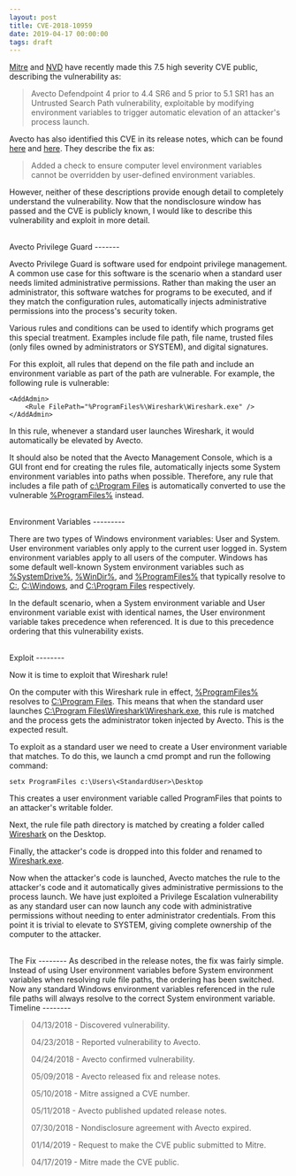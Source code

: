 ```yaml
---
layout: post
title: CVE-2018-10959
date: 2019-04-17 00:00:00
tags: draft
---
```


[Mitre](https://cve.mitre.org/cgi-bin/cvename.cgi?name=2018-10959) and [NVD](https://nvd.nist.gov/vuln/detail/CVE-2018-10959) have recently made this 7.5 high severity CVE public, describing the vulnerability as:

> Avecto Defendpoint 4 prior to 4.4 SR6 and 5 prior to 5.1 SR1 has an Untrusted Search Path vulnerability, exploitable by modifying environment variables to trigger automatic elevation of an attacker's process launch.

Avecto has also identified this CVE in its release notes, which can be found [here](/assets/2019-04-17-cve-2018-10959/Defendpoint_Windows_Client_Release_Notes_4.4.267.0_SR6.pdf) and [here](/assets/2019-04-17-cve-2018-10959/Defendpoint_Windows_Client_Release_Notes_5.1.149.0_SR1.pdf). They describe the fix as:

> Added a check to ensure computer level environment variables cannot be overridden by user-defined environment variables.

However, neither of these descriptions provide enough detail to completely understand the vulnerability. Now that the nondisclosure window has passed and the CVE is publicly known, I would like to describe this vulnerability and exploit in more detail.

<br>
Avecto Privilege Guard
-------

Avecto Privilege Guard is software used for endpoint privilege management. A common use case for this software is the scenario when a standard user needs limited administrative permissions. Rather than making the user an administrator, this software watches for programs to be executed, and if they match the configuration rules, automatically injects administrative permissions into the process's security token.

Various rules and conditions can be used to identify which programs get this special treatment. Examples include file path, file name, trusted files (only files owned by administrators or SYSTEM), and digital signatures.

For this exploit, all rules that depend on the file path and include an environment variable as part of the path are vulnerable. For example, the following rule is vulnerable:
~~~~~~~~~~~~
<AddAdmin>
	<Rule FilePath="%ProgramFiles%\Wireshark\Wireshark.exe" />
</AddAdmin>
~~~~~~~~~~~~
In this rule, whenever a standard user launches Wireshark, it would automatically be elevated by Avecto.

It should also be noted that the Avecto Management Console, which is a GUI front end for creating the rules file, automatically injects some System environment variables into paths when possible. Therefore, any rule that includes a file path of <u>c:\Program Files</u> is automatically converted to use the vulnerable <u>%ProgramFiles%</u> instead.

<br>
Environment Variables
---------

There are two types of Windows environment variables: User and System. User environment variables only apply to the current user logged in. System environment variables apply to all users of the computer. Windows has some default well-known System environment variables such as <u>%SystemDrive%</u>, <u>%WinDir%</u>, and <u>%ProgramFiles%</u> that typically resolve to <u>C:</u>, <u>C:\Windows</u>, and <u>C:\Program Files</u> respectively.

In the default scenario, when a System environment variable and User environment variable exist with identical names, the User environment variable takes precedence when referenced. It is due to this precedence ordering that this vulnerability exists.

<br>
Exploit
--------

Now it is time to exploit that Wireshark rule!

On the computer with this Wireshark rule in effect, <u>%ProgramFiles%</u> resolves to <u>C:\Program Files</u>. This means that when the standard user launches <u>C:\Program Files\Wireshark\Wireshark.exe</u>, this rule is matched and the process gets the administrator token injected by Avecto. This is the expected result.

To exploit as a standard user we need to create a User environment variable that matches. To do this, we launch a cmd prompt and run the following command:
~~~~~~~~~~~~
setx ProgramFiles c:\Users\<StandardUser>\Desktop
~~~~~~~~~~~~

This creates a user environment variable called ProgramFiles that points to an attacker's writable folder.

Next, the rule file path directory is matched by creating a folder called <u>Wireshark</u> on the Desktop.

Finally, the attacker's code is dropped into this folder and renamed to <u>Wireshark.exe</u>.

Now when the attacker's code is launched, Avecto matches the rule to the attacker's code and it automatically gives administrative permissions to the process launch. We have just exploited a Privilege Escalation vulnerability as any standard user can now launch any code with administrative permissions without needing to enter administrator credentials. From this point it is trivial to elevate to SYSTEM, giving complete ownership of the computer to the attacker.

<br>
The Fix
--------
As described in the release notes, the fix was fairly simple. Instead of using User environment variables before System environment variables when resolving rule file paths, the ordering has been switched. Now any standard Windows environment variables referenced in the rule file paths will always resolve to the correct System environment variable.

<br>
Timeline
--------

> 04/13/2018 - Discovered vulnerability.
> 
> 04/23/2018 - Reported vulnerability to Avecto.
> 
> 04/24/2018 - Avecto confirmed vulnerability.
> 
> 05/09/2018 - Avecto released fix and release notes.
>
> 05/10/2018 - Mitre assigned a CVE number.
> 
> 05/11/2018 - Avecto published updated release notes.
> 
> 07/30/2018 - Nondisclosure agreement with Avecto expired.
> 
> 01/14/2019 - Request to make the CVE public submitted to Mitre.
> 
> 04/17/2019 - Mitre made the CVE public.
